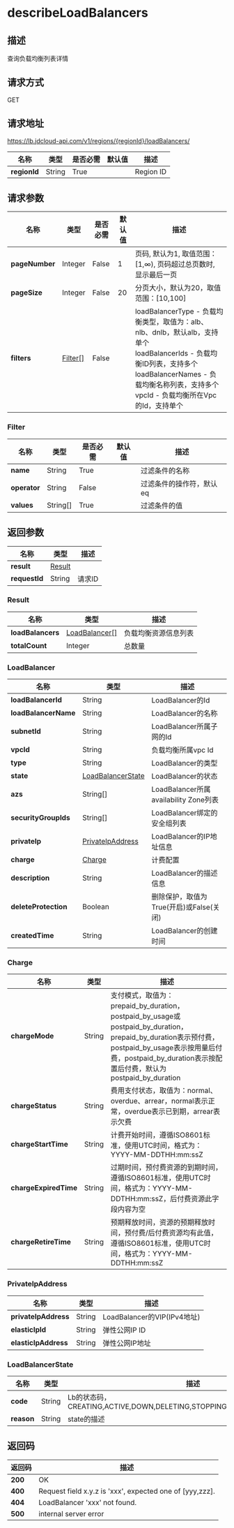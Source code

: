 # describeLoadBalancers


## 描述
查询负载均衡列表详情

## 请求方式
GET

## 请求地址
https://lb.jdcloud-api.com/v1/regions/{regionId}/loadBalancers/

|名称|类型|是否必需|默认值|描述|
|---|---|---|---|---|
|**regionId**|String|True| |Region ID|

## 请求参数
|名称|类型|是否必需|默认值|描述|
|---|---|---|---|---|
|**pageNumber**|Integer|False|1|页码, 默认为1, 取值范围：[1,∞), 页码超过总页数时, 显示最后一页|
|**pageSize**|Integer|False|20|分页大小，默认为20，取值范围：[10,100]|
|**filters**|[Filter[]](describeloadbalancers#filter)|False| |loadBalancerType - 负载均衡类型，取值为：alb、nlb、dnlb，默认alb，支持单个<br>loadBalancerIds - 负载均衡ID列表，支持多个<br>loadBalancerNames - 负载均衡名称列表，支持多个<br>vpcId - 负载均衡所在Vpc的Id，支持单个<br>|

### <div id="filter">Filter</div>
|名称|类型|是否必需|默认值|描述|
|---|---|---|---|---|
|**name**|String|True| |过滤条件的名称|
|**operator**|String|False| |过滤条件的操作符，默认eq|
|**values**|String[]|True| |过滤条件的值|

## 返回参数
|名称|类型|描述|
|---|---|---|
|**result**|[Result](describeloadbalancers#result)| |
|**requestId**|String|请求ID|

### <div id="result">Result</div>
|名称|类型|描述|
|---|---|---|
|**loadBalancers**|[LoadBalancer[]](describeloadbalancers#loadbalancer)|负载均衡资源信息列表|
|**totalCount**|Integer|总数量|
### <div id="loadbalancer">LoadBalancer</div>
|名称|类型|描述|
|---|---|---|
|**loadBalancerId**|String|LoadBalancer的Id|
|**loadBalancerName**|String|LoadBalancer的名称|
|**subnetId**|String|LoadBalancer所属子网的Id|
|**vpcId**|String|负载均衡所属vpc Id|
|**type**|String|LoadBalancer的类型|
|**state**|[LoadBalancerState](describeloadbalancers#loadbalancerstate)|LoadBalancer的状态|
|**azs**|String[]|LoadBalancer所属availability Zone列表|
|**securityGroupIds**|String[]|LoadBalancer绑定的安全组列表|
|**privateIp**|[PrivateIpAddress](describeloadbalancers#privateipaddress)|LoadBalancer的IP地址信息|
|**charge**|[Charge](describeloadbalancers#charge)|计费配置|
|**description**|String|LoadBalancer的描述信息|
|**deleteProtection**|Boolean|删除保护，取值为True(开启)或False(关闭)|
|**createdTime**|String|LoadBalancer的创建时间|
### <div id="charge">Charge</div>
|名称|类型|描述|
|---|---|---|
|**chargeMode**|String|支付模式，取值为：prepaid_by_duration，postpaid_by_usage或postpaid_by_duration，prepaid_by_duration表示预付费，postpaid_by_usage表示按用量后付费，postpaid_by_duration表示按配置后付费，默认为postpaid_by_duration|
|**chargeStatus**|String|费用支付状态，取值为：normal、overdue、arrear，normal表示正常，overdue表示已到期，arrear表示欠费|
|**chargeStartTime**|String|计费开始时间，遵循ISO8601标准，使用UTC时间，格式为：YYYY-MM-DDTHH:mm:ssZ|
|**chargeExpiredTime**|String|过期时间，预付费资源的到期时间，遵循ISO8601标准，使用UTC时间，格式为：YYYY-MM-DDTHH:mm:ssZ，后付费资源此字段内容为空|
|**chargeRetireTime**|String|预期释放时间，资源的预期释放时间，预付费/后付费资源均有此值，遵循ISO8601标准，使用UTC时间，格式为：YYYY-MM-DDTHH:mm:ssZ|
### <div id="privateipaddress">PrivateIpAddress</div>
|名称|类型|描述|
|---|---|---|
|**privateIpAddress**|String|LoadBalancer的VIP(IPv4地址)|
|**elasticIpId**|String|弹性公网IP ID|
|**elasticIpAddress**|String|弹性公网IP地址|
### <div id="loadbalancerstate">LoadBalancerState</div>
|名称|类型|描述|
|---|---|---|
|**code**|String|Lb的状态码，CREATING,ACTIVE,DOWN,DELETING,STOPPING,STARTING,CREATE_FAILED|
|**reason**|String|state的描述|

## 返回码
|返回码|描述|
|---|---|
|**200**|OK|
|**400**|Request field x.y.z is 'xxx', expected one of [yyy,zzz].|
|**404**|LoadBalancer 'xxx' not found.|
|**500**|internal server error|

